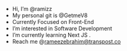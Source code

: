 - Hi, I’m @ramizz
- My personal git is @GetmeV8
- Currently Focused on Front-End
- I’m interested in Software Development
- I’m currently learning Next JS .
- Reach me @rameezebrahim@transpost.co

<!---
raamizz/raamizz is a ✨ special ✨ repository because its `README.md` (this file) appears on your GitHub profile.
You can click the Preview link to take a look at your changes.
--->
